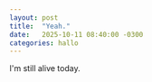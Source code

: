 ```yaml
---
layout: post
title:  "Yeah."
date:   2025-10-11 08:40:00 -0300
categories: hallo
---
```


I'm still alive today.
